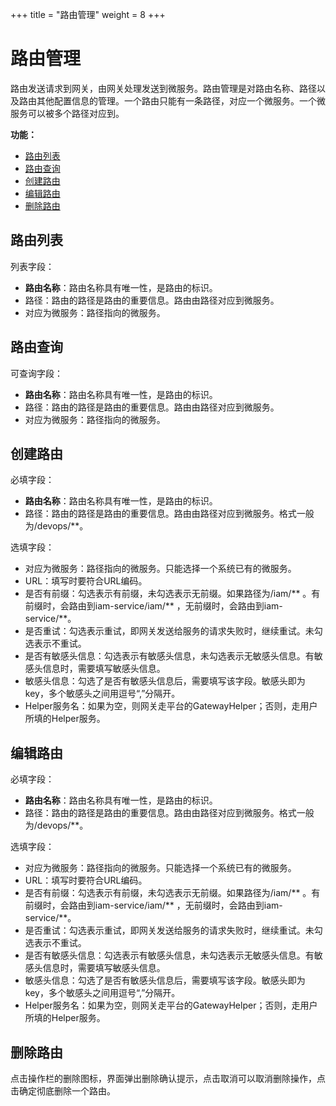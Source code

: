 +++
title = "路由管理"
weight = 8
+++

# 路由管理

路由发送请求到网关，由网关处理发送到微服务。路由管理是对路由名称、路径以及路由其他配置信息的管理。一个路由只能有一条路径，对应一个微服务。一个微服务可以被多个路径对应到。

**功能：**

- [路由列表](#1)
- [路由查询](#2)
- [创建路由](#3)
- [编辑路由](#4)
- [删除路由](#5)

<h2 id="1">路由列表</h2>

列表字段：

- **路由名称**：路由名称具有唯一性，是路由的标识。
- 路径：路由的路径是路由的重要信息。路由由路径对应到微服务。
- 对应为微服务：路径指向的微服务。

<h2 id="2">路由查询</h2>

可查询字段：

- **路由名称**：路由名称具有唯一性，是路由的标识。
- 路径：路由的路径是路由的重要信息。路由由路径对应到微服务。
- 对应为微服务：路径指向的微服务。

<h2 id="3">创建路由</h2>

必填字段：

- **路由名称**：路由名称具有唯一性，是路由的标识。
- 路径：路由的路径是路由的重要信息。路由由路径对应到微服务。格式一般为/devops/**。

选填字段：

- 对应为微服务：路径指向的微服务。只能选择一个系统已有的微服务。
- URL：填写时要符合URL编码。
- 是否有前缀：勾选表示有前缀，未勾选表示无前缀。如果路径为/iam/** 。有前缀时，会路由到iam-service/iam/** ，无前缀时，会路由到iam-service/**。
- 是否重试：勾选表示重试，即网关发送给服务的请求失败时，继续重试。未勾选表示不重试。
- 是否有敏感头信息：勾选表示有敏感头信息，未勾选表示无敏感头信息。有敏感头信息时，需要填写敏感头信息。
- 敏感头信息：勾选了是否有敏感头信息后，需要填写该字段。敏感头即为key，多个敏感头之间用逗号“,”分隔开。
- Helper服务名：如果为空，则网关走平台的GatewayHelper；否则，走用户所填的Helper服务。

<h2 id="4">编辑路由</h2>

必填字段：

- **路由名称**：路由名称具有唯一性，是路由的标识。
- 路径：路由的路径是路由的重要信息。路由由路径对应到微服务。格式一般为/devops/**。

选填字段：

- 对应为微服务：路径指向的微服务。只能选择一个系统已有的微服务。
- URL：填写时要符合URL编码。
- 是否有前缀：勾选表示有前缀，未勾选表示无前缀。如果路径为/iam/** 。有前缀时，会路由到iam-service/iam/** ，无前缀时，会路由到iam-service/**。
- 是否重试：勾选表示重试，即网关发送给服务的请求失败时，继续重试。未勾选表示不重试。
- 是否有敏感头信息：勾选表示有敏感头信息，未勾选表示无敏感头信息。有敏感头信息时，需要填写敏感头信息。
- 敏感头信息：勾选了是否有敏感头信息后，需要填写该字段。敏感头即为key，多个敏感头之间用逗号“,”分隔开。
- Helper服务名：如果为空，则网关走平台的GatewayHelper；否则，走用户所填的Helper服务。

<h2 id="5">删除路由</h2>

点击操作栏的删除图标，界面弹出删除确认提示，点击取消可以取消删除操作，点击确定彻底删除一个路由。